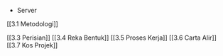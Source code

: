 

- Server









[[3.1 Metodologi]]

[[3.3 Perisian]]
[[3.4 Reka Bentuk]]
[[3.5 Proses Kerja]]
[[3.6 Carta Alir]]
[[3.7 Kos Projek]]
